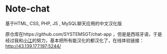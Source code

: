 # Note-chat
基于HTML, CSS, PHP, JS , MySQL聊天应用的中文汉化版      
     
原仓库在https://github.com/SYSTEMSGT/chat-app ，但是是西班牙语，于是经过我和[小江](https://github.com/xiaojiangxj233)的努力，基本把所有能汉化的都汉化了，在线体验链接：http://43.139.177.197:5244/
